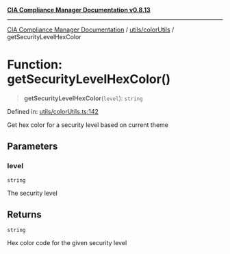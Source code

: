 [**CIA Compliance Manager Documentation v0.8.13**](../../../README.md)

***

[CIA Compliance Manager Documentation](../../../modules.md) / [utils/colorUtils](../README.md) / getSecurityLevelHexColor

# Function: getSecurityLevelHexColor()

> **getSecurityLevelHexColor**(`level`): `string`

Defined in: [utils/colorUtils.ts:142](https://github.com/Hack23/cia-compliance-manager/blob/2f6ce8651c6fa9a0d9c8860576f0ee67ef038efd/src/utils/colorUtils.ts#L142)

Get hex color for a security level based on current theme

## Parameters

### level

`string`

The security level

## Returns

`string`

Hex color code for the given security level

